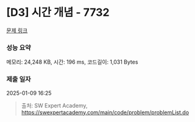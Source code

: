 # [D3] 시간 개념 - 7732 

[문제 링크](https://swexpertacademy.com/main/code/problem/problemDetail.do?contestProbId=AWrDLM0aRA8DFARG) 

### 성능 요약

메모리: 24,248 KB, 시간: 196 ms, 코드길이: 1,031 Bytes

### 제출 일자

2025-01-09 16:25



> 출처: SW Expert Academy, https://swexpertacademy.com/main/code/problem/problemList.do